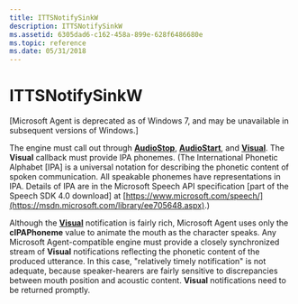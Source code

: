 ```yaml
---
title: ITTSNotifySinkW
description: ITTSNotifySinkW
ms.assetid: 6305dad6-c162-458a-899e-628f6486680e
ms.topic: reference
ms.date: 05/31/2018
---
```


# ITTSNotifySinkW

\[Microsoft Agent is deprecated as of Windows 7, and may be unavailable in subsequent versions of Windows.\]

The engine must call out through [**AudioStop**](https://www.bing.com/search?q=**AudioStop**), [**AudioStart**](https://www.bing.com/search?q=**AudioStart**), and [**Visual**](https://www.bing.com/search?q=**Visual**). The **Visual** callback must provide IPA phonemes. (The International Phonetic Alphabet \[IPA\] is a universal notation for describing the phonetic content of spoken communication. All speakable phonemes have representations in IPA. Details of IPA are in the Microsoft Speech API specification \[part of the Speech SDK 4.0 download\] at [https://www.microsoft.com/speech/](https://msdn.microsoft.com/library/ee705648.aspx).)

Although the [**Visual**](https://www.bing.com/search?q=**Visual**) notification is fairly rich, Microsoft Agent uses only the **cIPAPhoneme** value to animate the mouth as the character speaks. Any Microsoft Agent-compatible engine must provide a closely synchronized stream of **Visual** notifications reflecting the phonetic content of the produced utterance. In this case, "relatively timely notification" is not adequate, because speaker-hearers are fairly sensitive to discrepancies between mouth position and acoustic content. **Visual** notifications need to be returned promptly.

 

 




